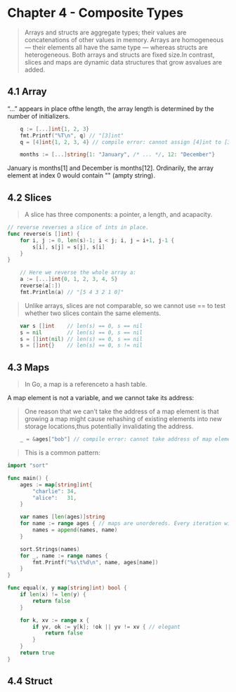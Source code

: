 # Chapter 4 - Composite Types

> Arrays and structs are aggregate types; their values are concatenations of other values in memory.
> Arrays are homogeneous — their elements all have the same type — whereas structs are heterogeneous.
> Both arrays and structs are fixed size.In contrast, slices and maps are dynamic data structures that grow asvalues are added.

## 4.1 Array

“...” appears in place ofthe length, the array length is determined by the number of initializers.

```go
    q := [...]int{1, 2, 3}
    fmt.Printf("%T\n", q) // "[3]int"
    q = [4]int{1, 2, 3, 4} // compile error: cannot assign [4]int to [3]int
```

```go
    months := [...]string{1: "January", /* ... */, 12: "December"}
```

January is months[1] and December is months[12]. Ordinarily, the array element at index 0 would contain "" (ampty string).

## 4.2 Slices

> A slice has three components: a pointer, a length, and acapacity.

```go
// reverse reverses a slice of ints in place.
func reverse(s []int) {
    for i, j := 0, len(s)-1; i < j; i, j = i+1, j-1 {
        s[i], s[j] = s[j], s[i]
    }
}

    // Here we reverse the whole array a:
    a := [...]int{0, 1, 2, 3, 4, 5}
    reverse(a[:])
    fmt.Println(a) // "[5 4 3 2 1 0]"
```

> Unlike arrays, slices are not comparable, so we cannot use == to test whether two slices contain the same elements.

```go
    var s []int    // len(s) == 0, s == nil
    s = nil        // len(s) == 0, s == nil
    s = []int(nil) // len(s) == 0, s == nil
    s = []int{}    // len(s) == 0, s != nil
```

## 4.3 Maps

> In Go, a map is a referenceto a hash table.

A map element is not a variable, and we cannot take its address:
> One reason that we can’t take the address of a map element is that growing a map might cause rehashing of existing elements into new storage locations,thus potentially invalidating the address.

```go
    _ = &ages["bob"] // compile error: cannot take address of map element

```

> This is a common pattern:

```go
import "sort"

func main() {
    ages := map[string]int{
        "charlie": 34,
        "alice":   31,
    }

    var names [len(ages)]string
    for name := range ages { // maps are unordereds. Every iteration will be in random order.
        names = append(names, name)
    }

    sort.Strings(names)
    for _, name := range names {
        fmt.Printf("%s\t%d\n", name, ages[name])
    }
}
```

```go
func equal(x, y map[string]int) bool {
    if len(x) != len(y) {
        return false
    }

    for k, xv := range x {
        if yv, ok := y[k]; !ok || yv != xv { // elegant
            return false
        }
    }
    return true
}
```

## 4.4 Struct

